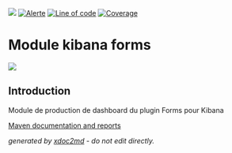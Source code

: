 ![](https://dev.lutece.paris.fr/jenkins/buildStatus/icon?job=form-module-kibana-forms-deploy)
[![Alerte](https://dev.lutece.paris.fr/sonar/api/project_badges/measure?project=fr.paris.lutece.plugins%3Amodule-kibana-forms&metric=alert_status)](https://dev.lutece.paris.fr/sonar/dashboard?id=fr.paris.lutece.plugins%3Amodule-kibana-forms)
[![Line of code](https://dev.lutece.paris.fr/sonar/api/project_badges/measure?project=fr.paris.lutece.plugins%3Amodule-kibana-forms&metric=ncloc)](https://dev.lutece.paris.fr/sonar/dashboard?id=fr.paris.lutece.plugins%3Amodule-kibana-forms)
[![Coverage](https://dev.lutece.paris.fr/sonar/api/project_badges/measure?project=fr.paris.lutece.plugins%3Amodule-kibana-forms&metric=coverage)](https://dev.lutece.paris.fr/sonar/dashboard?id=fr.paris.lutece.plugins%3Amodule-kibana-forms)

# Module kibana forms

![](https://dev.lutece.paris.fr/plugins/module-kibana-forms/images/elastic.png)

## Introduction

Module de production de dashboard du plugin Forms pour Kibana


[Maven documentation and reports](https://dev.lutece.paris.fr/plugins/module-kibana-forms/)



 *generated by [xdoc2md](https://github.com/lutece-platform/tools-maven-xdoc2md-plugin) - do not edit directly.*